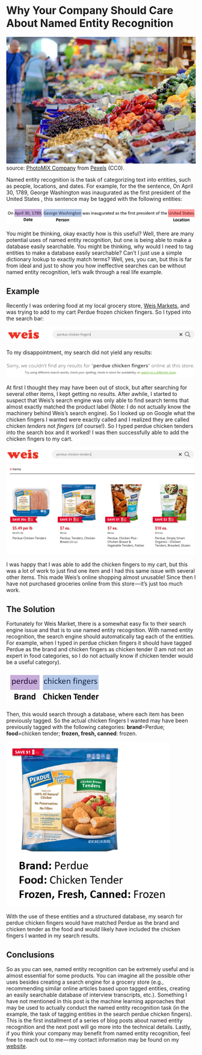 # Why Your Company Should Care About Named Entity Recognition

![](/images/2020-08-03-named-entity-recognition/media/image1.jpeg)source: [<span class="underline">PhotoMIX Company</span>](https://www.pexels.com/@wdnet) from [<span class="underline">Pexels</span>](https://www.pexels.com/photo/vegetables-stall-868110/) (CC0).

Named entity recognition is the task of categorizing text into entities, such as people, locations, and dates. For example, for the the sentence, On April 30, 1789, George Washington was inaugurated as the first president of the United States , this sentence may be tagged with the following entities:

![](/images/2020-08-03-named-entity-recognition/media/image2.png)

You might be thinking, okay exactly how is this useful? Well, there are many potential uses of named entity recognition, but one is being able to make a database easily searchable. You might be thinking, why would I need to tag entities to make a database easily searchable? Can’t I just use a simple dictionary lookup to exactly match terms? Well, yes, you can, but this is far from ideal and just to show you how ineffective searches can be without named entity recognition, let’s walk through a real life example.

## Example

Recently I was ordering food at my local grocery store, [<span class="underline">Weis Markets</span>](https://www.weismarkets.com/), and was trying to add to my cart Perdue frozen chicken fingers. So I typed into the search bar:

![](/images/2020-08-03-named-entity-recognition/media/image3.png)

To my disappointment, my search did not yield any results:

![](/images/2020-08-03-named-entity-recognition/media/image4.png)

At first I thought they may have been out of stock, but after searching for several other items, I kept getting no results. After awhile, I started to suspect that Weis’s search engine was only able to find search terms that almost exactly matched the product label (Note: I do not actually know the machinery behind Weis’s search engine). So I looked up on Google what the chicken fingers I wanted were exactly called and I realized they are called chicken *tenders* not *fingers* (of course!). So I typed perdue chicken tenders into the search box and it worked! I was then successfully able to add the chicken fingers to my cart.

![](/images/2020-08-03-named-entity-recognition/media/image5.png)![](/images/2020-08-03-named-entity-recognition/media/image6.png)

I was happy that I was able to add the chicken fingers to my cart, but this was a lot of work to just find one item and I had this same issue with several other items. This made Weis’s online shopping almost unusable! Since then I have not purchased groceries online from this store — it’s just too much work.

## The Solution

Fortunately for Weis Market, there is a somewhat easy fix to their search engine issue and that is to use named entity recognition. With named entity recognition, the search engine should automatically tag each of the entities. For example, when I typed in perdue chicken fingers it should have tagged Perdue as the brand and chicken fingers as chicken tender (I am not not an expert in food categories, so I do not actually know if chicken tender would be a useful category).

![](/images/2020-08-03-named-entity-recognition/media/image7.png)

Then, this would search through a database, where each item has been previously tagged. So the actual chicken fingers I wanted may have been previously tagged with the following categories: **brand**=Perdue; **food**=chicken tender; **frozen, fresh, canned**: frozen.

![](/images/2020-08-03-named-entity-recognition/media/image8.png)

With the use of these entities and a structured database, my search for perdue chicken fingers would have matched Perdue as the brand and chicken tender as the food and would likely have included the chicken fingers I wanted in my search results.

## Conclusions

So as you can see, named entity recognition can be extremely useful and is almost essential for some products. You can imagine all the possible other uses besides creating a search engine for a grocery store (e.g., recommending similar online articles based upon tagged entities, creating an easily searchable database of interview transcripts, etc.). Something I have not mentioned in this post is the machine learning approaches that may be used to actually conduct the named entity recognition task (in the example, the task of tagging entities in the search perdue chicken fingers). This is the first installment of a series of blog posts about named entity recognition and the next post will go more into the technical details. Lastly, if you think your company may benefit from named entity recognition, feel free to reach out to me — my contact information may be found on my [<span class="underline">website</span>](https://zachmonge.github.io/).